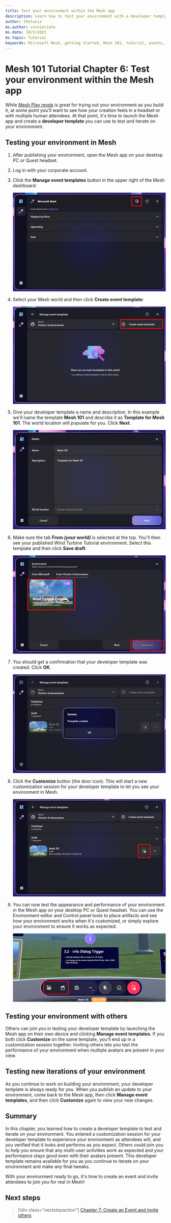```yaml
---
title: Test your environment within the Mesh app
description: Learn how to test your environment with a developer template.
author: thetuvix
ms.author: vinnietieto
ms.date: 10/5/2023
ms.topic: Tutorial
keywords: Microsoft Mesh, getting started, Mesh 101, tutorial, events, experiences
---
```


# Mesh 101 Tutorial Chapter 6: Test your environment within the Mesh app

While [Mesh Play mode](../../debug-and-optimize-performance/playmode.md) is great for trying out your environment as you build it, at some point you'll want to see how your creation feels in a headset or with multiple human attendees. At that point, it's time to launch the Mesh app and create a **developer template** you can use to test and iterate on your environment.

## Testing your environment in Mesh

1. After publishing your environment, open the Mesh app on your desktop PC or Quest headset.
1. Log in with your corporate account.
1. Click the **Manage event templates** button in the upper right of the Mesh dashboard:

    ![___](../../../media/sample-mesh-101/483-mesh-events-with-callout.png) 

1. Select your Mesh world and then click **Create event template**:

    ![___](../../../media/sample-mesh-101/485-create-event-template.png) 

1. Give your developer template a name and description. In this example we'll name the template **Mesh 101** and describe it as **Template for Mesh 101**. The world location will populate for you. Click **Next**.

    ![___](../../../media/sample-mesh-101/486-template-details.png) 
 
1. Make sure the tab **From *(your world)*** is selected at the top. You'll then see your published Wind Turbine Tutorial environment. Select this template and then click **Save draft**: 

    ![___](../../../media/sample-mesh-101/488-thumbnail-highlighted.png)
 
1. You should get a confirmation that your developer template was created. Click **OK**.

    ![___](../../../media/sample-mesh-101/489-success-message.png)
 
1. Click the **Customize** button (the door icon). This will start a new customization session for your developer template to let you see your environment in Mesh.
 
    ![___](../../../media/sample-mesh-101/491-mesh101-button-highlighted.png)
 
1. You can now test the appearance and performance of your environment in the Mesh app on your desktop PC or Quest headset. You can use the Environment editor and Control panel tools to place artifacts and see how your environment works when it's customized, or simply explore your environment to ensure it works as expected.

    ![___](../../../media/sample-mesh-101/493-info-dialog-buttons-highlighted.png)

## Testing your environment with others

Others can join you in testing your developer template by launching the Mesh app on their own device and clicking **Manage event templates**. If you both click **Customize** on the same template, you'll end up in a customization session together. Inviting others lets you test the performance of your environment when multiple avatars are present in your view.

## Testing new iterations of your environment

As you continue to work on building your environment, your developer template is always ready for you. When you publish an update to your environment, come back to the Mesh app, then click **Manage event templates**, and then click **Customize** again to view your new changes.

## Summary

In this chapter, you learned how to create a developer template to test and iterate on your environment. You entered a customization session for your developer template to experience your environment as attendees will, and you verified that it looks and performs as you expect. Others could join you to help you ensure that any multi-user activities work as expected and your performance stays good even with their avatars present. This developer template remains available for you as you continue to iterate on your environment and make any final tweaks.

With your environment ready to go, it's time to create an event and invite attendees to join you for real in Mesh!

## Next steps

> [!div class="nextstepaction"]
> [Chapter 7: Create an Event and invite others](mesh-101-07-create-an-event-and-invite-others.md)